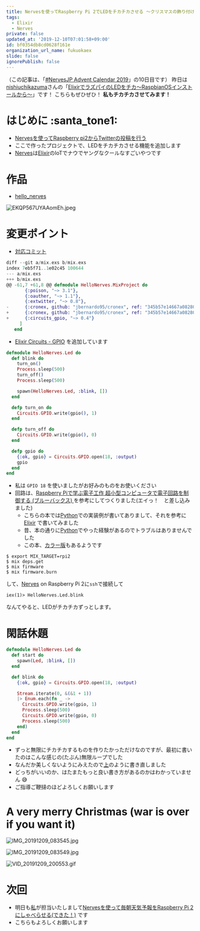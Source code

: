 ```yaml
---
title: Nervesを使ってRaspberry Pi 2でLEDをチカチカさせる 〜クリスマスの飾り付けをしよう〜
tags:
  - Elixir
  - Nerves
private: false
updated_at: '2019-12-10T07:01:58+09:00'
id: bf0354db8cd0628f161e
organization_url_name: fukuokaex
slide: false
ignorePublish: false
---
```

（この記事は、「[#NervesJP Advent Calendar 2019](https://qiita.com/advent-calendar/2019/nervesjp)」の10日目です）
昨日は[nishiuchikazuma](https://qiita.com/nishiuchikazuma)さんの「[ElixirでラズパイのLEDをチカ〜RaspbianOSインストールから〜](https://qiita.com/nishiuchikazuma/items/cce6152430467cffba56)」です！
こちらもぜひぜひ！
**私もチカチカさせてみます！**

# はじめに :santa_tone1: 

- [Nervesを使ってRaspberry pi2からTwitterの投稿を行う](https://qiita.com/torifukukaiou/items/6096c201fbb013e65baa)
- ここで作ったプロジェクトで、LEDをチカチカさせる機能を追加します
- [Nerves](https://nerves-project.org/)は[Elixir](https://elixir-lang.org/)のIoTでナウでヤングなクールなすごいやつです

# 作品
- [hello_nerves](https://github.com/TORIFUKUKaiou/hello_nerves)

![EKQP567UYAAomEh.jpeg](https://qiita-image-store.s3.ap-northeast-1.amazonaws.com/0/131808/61335f30-6b55-84c0-6a7f-d299509a49ce.jpeg)


# 変更ポイント
- [対応コミット](https://github.com/TORIFUKUKaiou/hello_nerves/commit/0fb7e1aa6467f069d0ccdb48d2021c3682501932)

```Elixir
diff --git a/mix.exs b/mix.exs
index 7eb5f71..1e02c45 100644
--- a/mix.exs
+++ b/mix.exs
@@ -61,7 +61,8 @@ defmodule HelloNerves.MixProject do
       {:poison, "~> 3.1"},
       {:oauther, "~> 1.1"},
       {:extwitter, "~> 0.8"},
-      {:cronex, github: "jbernardo95/cronex", ref: "345b57e14667a08280d790afdfbb359f467649df"}
+      {:cronex, github: "jbernardo95/cronex", ref: "345b57e14667a08280d790afdfbb359f467649df"},
+      {:circuits_gpio, "~> 0.4"}
     ]
   end
```
- [Elixir Circuits - GPIO](https://github.com/elixir-circuits/circuits_gpio) を追加しています

```Elixir:lib/hello_nerves/led.ex
defmodule HelloNerves.Led do
  def blink do
    turn_on()
    Process.sleep(500)
    turn_off()
    Process.sleep(500)

    spawn(HelloNerves.Led, :blink, [])
  end

  defp turn_on do
    Circuits.GPIO.write(gpio(), 1)
  end

  defp turn_off do
    Circuits.GPIO.write(gpio(), 0)
  end

  defp gpio do
    {:ok, gpio} = Circuits.GPIO.open(18, :output)
    gpio
  end
end
```
- 私は `GPIO 18` を使いましたがお好みのものをお使いください
- 回路は、[Raspberry Piで学ぶ電子工作 超小型コンピュータで電子回路を制御する (ブルーバックス) ](https://www.amazon.co.jp/dp/4062578913/) を参考にしてつくりました(エイっ！　と差し込みました)
    - こちらの本では[Python](https://www.python.org/)での実装例が書いてありまして、それを参考に[Elixir](https://elixir-lang.org/) で書いてみました
    - 昔、本の通りに[Python](https://www.python.org/)でやった経験があるのでトラブルはありませんでした
    - この本、[カラー版](https://www.amazon.co.jp/dp/4062579774/)もあるようです

```
$ export MIX_TARGET=rpi2
$ mix deps.get
$ mix firmware
$ mix firmware.burn
```
して、[Nerves](https://nerves-project.org/) on Raspberry Pi 2に`ssh`で接続して

```
iex(1)> HelloNerves.Led.blink
```
なんてやると、LEDがチカチカずっとします。

# 閑話休題

```Elixir:lib/hello_nerves/led.ex
defmodule HelloNerves.Led do
  def start do
    spawn(Led, :blink, [])
  end

  def blink do
    {:ok, gpio} = Circuits.GPIO.open(18, :output)

    Stream.iterate(0, &(&1 + 1))
    |> Enum.each(fn _ ->
      Circuits.GPIO.write(gpio, 1)
      Process.sleep(500)
      Circuits.GPIO.write(gpio, 0)
      Process.sleep(500)
    end)
  end
end
```
- ずっと無限にチカチカするものを作りたかっただけなのですが、最初に書いたのはこんな感じの(たぶん)無限ループでした
- なんだか美しくないようにみえたので[上](https://github.com/TORIFUKUKaiou/hello_nerves/commit/0fb7e1aa6467f069d0ccdb48d2021c3682501932)のように書き直しました
- どっちがいいのか、はたまたもっと良い書き方があるのかはわかっていません :sweat_smile:
- ご指導ご鞭撻のほどよろしくお願いします

# A very merry Christmas (war is over if you want it)
![IMG_20191209_083545.jpg](https://qiita-image-store.s3.ap-northeast-1.amazonaws.com/0/131808/f759db7e-d362-4a78-66d6-2ce73deb3fc4.jpeg)

![IMG_20191209_083549.jpg](https://qiita-image-store.s3.ap-northeast-1.amazonaws.com/0/131808/f20b7ff8-e6ec-e001-31dc-6025e6585763.jpeg)

![VID_20191209_200553.gif](https://firebase.torifuku-kaiou.tokyo/VID_20191209_200553.gif)



# 次回
- 明日も[私](https://qiita.com/torifukukaiou)が担当いたしまして[Nervesを使って毎朝天気予報をRaspberry Pi 2にしゃべらせる(できた！)](https://qiita.com/torifukukaiou/items/795ee5a112845dbf7730) です
- こちらもよろしくお願いします
